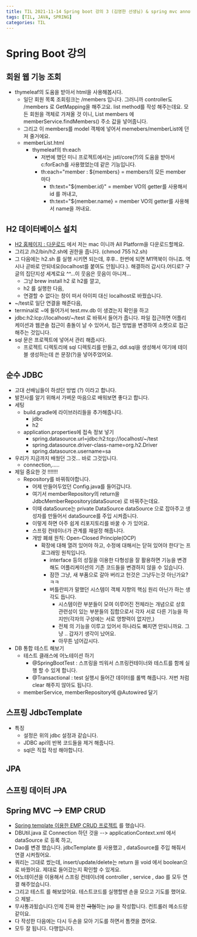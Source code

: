 ```yaml
---
title: TIL 2021-11-14 Spring boot 강의 3 (김영한 선생님) & spring mvc annotation
tags: [TIL, JAVA, SPRING]
categories: TIL
---
```

# Spring Boot 강의 
## 회원 웹 기능 조회

- thymeleaf의 도움을 받아서 html을 사용해봅시다.
    - 일단 회원 목록 조회링크는 /members 입니다. 그러니까 controller도 /members 로 GetMapping을 해주고요. list method를 작성 해주는데요. 
    모든 회원을 객체로 가져올 것 이니, List<Member> members 에 memberService.findMembers() 주소 값을 넣어줍니다.
    - 그리고 이 members를 model 객체에 넣어서 memebers/memberList에 던져 줄거에요. 
    - memberList.html
        - thymeleaf의 th:each 
            - 저번에 했던 미니 프로젝트에서는 jstl/core(?)의 도움을 받아서 c:forEach를 사용했었는데 같은 기능입니다. 
            - th:each="member : ${members} = members의 모든 member 마다 
                - th:text="${member.id}" = member VO의 getter를 사용해서 id 를 꺼내고,
                - th:text="${member.name} = member VO의 getter를 사용해서 name을 꺼내요.

## H2 데이터베이스 설치

- [H2 홈페이지 : 다운로드](https://www.h2database.com/html/download.html) 에서 저는 mac 이니까 All Platform을 다운로드할께요.
- 그리고 /h2/bin/h2.sh에 권한을 줍니다. (chmod 755 h2.sh)
- 그 다음에는 h2.sh 를 실행 시키면 되는데, 후후.. 한번에 되면 M1맥북이 아니죠. 역시나 곧바로 안되네요(localhost를 붙여도 안됩니다.). 해결하러 갑시다.어디로? 구글의 집단지성 세계로요 ^^...이 웃음은 웃음이 아니져...
    - 그냥 brew install h2 로 h2를 깔고, 
    - h2 를 실행한 다음, 
    - 연결할 수 없다는 창이 떠서 아이피 대신 localhost로 바꿨습니다. 
- ~/test로 일단 연결을 해준다음, 
- terminal로 ~에 들어가서 test.mv.db 이 생겼는지 확인을 하고 
- jdbc:h2:lcp://localhost/~/test 로 바꿔서 들어가 줍니다. 파일 접근하면 어플리케이션과 웹콘솔 접근이 충돌이 날 수 있어서, 접근 방법을 변경하여 소켓으로 접근 해주는 것입니다. 
- sql 문은 프로젝트에 넣어서 관리 해줍시다. 
    - 프로젝트 디렉토리에 sql 디렉토리를 만들고, ddl.sql을 생성해서 여기에 테이블 생성하는데 쓴 문장(?)을 넣어주었어요.


## 순수 JDBC
- 고대 선배님들이 하셨던 방법 (?) 이라고 합니다. 
- 발전사를 알기 위해서 가벼운 마음으로 배워보면 좋다고 합니다. 
- 세팅 
  - build.gradle에 라이브러리들을 추가해줍니다. 
    - jdbc
    - h2
  - application.properties에 접속 정보 넣기 
    - spring.datasource.url=jdbc:h2:tcp://localhost/~/test
    - spring.datasource.driver-class-name=org.h2.Driver
    - spring.datasource.username=sa
- 우리가 지금까지 배웠던 그것... 바로 그것입니다. 
  - connection,.....
- 제일 중요한 것 !!!!!!!
  - Repository를 바꿔줘야합니다. 
    - 어제 만들어두었던 Config.java를 들어갑니다. 
    - 여기서 memberRepository의 return을  JdbcMemberRepository(dataSource) 로 바꿔주는데요. 
    - 이때 dataSource는 private DataSource dataSource 으로 잡아주고 생성자를 만들어서 dataSource를 주입 시켜줍니다. 
    - 이렇게 하면 아주 쉽게 리포지토리를 바꿀 수 가 있어요. 
    - 스프링 컨테이너가 관계를 재설정 해줍니다. 
    - 개방 폐쇄 원칙: Open-Closed Principle(OCP)
      - 확장에 대해 열려 있어야 하고, 수정에 대해서는 닫혀 있어야 한다'는 프로그래밍 원칙입니다.
        - interface 등의 성질을 이용한 다형성을 잘 활용하면 기능을 변경해도 어플리케이션의 기존 코드들을 변경하지 않을 수 있습니다. 
        - 잠깐 그냥, 새 부품으로 갈아 버리고 헌것은 그냥두는것 아닌가요? ㅋㅋ 
        - 버틀란피가 말했던 시스템이 객체 지향의 핵심 원리 아닌가 하는 생각도 듭니다. 
          - 시스템이란 부분들이 모여 이루어진 전체라는 개념으로 상호 관련성이 있는 부분들의 집합으로서 각자 서로 다른 기능을 하지만(각자의 구성에는 서로 영향력이 없지만,)
          - 전체 의 기능을 이루고 있어서 하나라도 빠지면 안되니까요.  그냥 .. 갑자기 생각이 났어요. 
          - 아무튼 넘어갑시다. 
- DB 통합 테스트 해보기 
  - 테스트 클래스에 어노테이션 하기 
    - @SpringBootTest : 스프링을 띄워서 스프링컨테이너와 테스트를 함께 실행 할 수 있게 합니다. 
    - @Transactional : test 실행시 들어간 데이터를 롤백 해줍니다. 저번 처럼 clear 해주지 않아도 됩니다.
  - memberService, memberRepository에 @Autowired 달기 
## 스프링 JdbcTemplate
  - 특징 
    - 설정은 위의 jdbc 설정과 같습니다. 
    - JDBC api의 반복 코드들을 제거 해줍니다. 
    - sql은 직접 작성 해야합니다.
    
## JPA
## 스프링 데이터 JPA


## Spring MVC --> EMP CRUD 
- [Spring template 이용한 EMP CRUD 프로젝트](https://github.com/pineplanet/SpringStudy02_EMP_MVC) 를 했습니다. 
- DBUtil.java 로 Connection 하던 것을 --> applicationContext.xml 에서 dataSource 로 등록 하고,
- Dao를 변경 했습니다. jdbcTemplate 를 사용했고 , dataSource를 주입 해줘서 연결 시켜줬어요. 
- 쿼리는 그대로 썼는데, insert/update/delete는 return 을 void 에서 boolean으로 바꿨어요. 제대로 들어갔는지 확인할 수 있게요. 
- 어노테이션을 이용해서 스프링 컨테이너에 controller , service , dao 를 모두 연결 해주었습니다.
- 그리고 테스트 를 해보았어요. 테스트코드를 실행할땐 손을 모으고 기도를 했어요. 으 제발.. 
- 무사통과됬습니다.인제  진짜 완전 ~~극혐~~하는 jsp 을 작성합니다. 컨트롤러 메소드랑 같이요. 
- 다 작성한 다음에는 다시 두손을 모아 기도를 하면서 톰캣을 켰어요. 
- 모두 잘 됩니다. 다행입니다. 


